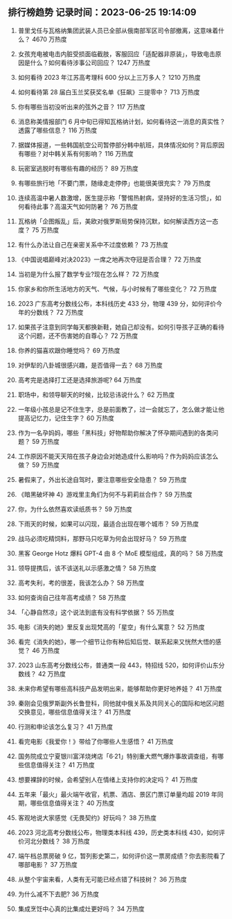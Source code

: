 
## 排行榜趋势 记录时间：2023-06-25 19:14:09
  
  1. 普里戈任与瓦格纳集团武装人员已全部从俄南部军区司令部撤离，这意味着什么？ 4670 万热度
    
  2. 女孩充电被电击内脏受损面临截肢，客服回应「适配器非原装」，导致电击原因是什么？如何看待涉事公司回应？ 1247 万热度
    
  3. 如何看待 2023 年江苏高考理科 600 分以上三万多人？ 1210 万热度
    
  4. 如何看待第 28 届白玉兰奖获奖名单《狂飙》三提零中？ 713 万热度
    
  5. 你有哪些当初没听出来的弦外之音？ 117 万热度
    
  6. 消息称美情报部门 6 月中旬已得知瓦格纳计划，如何看待这一消息的真实性？透露了哪些信息？ 116 万热度
    
  7. 据媒体报道，一些韩国航空公司暂停部分韩中航班，具体情况如何？背后原因有哪些？对中韩关系有何影响？ 116 万热度
    
  8. 玩密室逃脱时有哪些有趣的经历？ 89 万热度
    
  9. 有哪些旅行地「不要门票，随缘走走停停」也能很美很充实？ 79 万热度
    
  10. 连续高温中暑人数激增，医生提示称「警惕热射病，坚持好的生活习惯」，如何看待此事？高温天气如何防暑？ 76 万热度
    
  11. 瓦格纳「企图叛乱」后，美欧对俄罗斯局势保持沉默，如何解读西方这一态度？ 75 万热度
    
  12. 有什么办法让自己在亲密关系中不过度依赖？ 73 万热度
    
  13. 《中国说唱巅峰对决2023》一席之地再次夺冠是否合理？ 72 万热度
    
  14. 当初是为什么报了数学专业?现在怎么样？ 72 万热度
    
  15. 你家乡和你所生活地方的天气、气候，与小时候有了哪些变化？ 72 万热度
    
  16. 2023 广东高考分数线公布，本科线历史 433 分，物理 439 分，如何评价今年的分数线？ 72 万热度
    
  17. 如果孩子注意到同学每天都换新鞋，她自己却没有。如何引导孩子正确的看待这个问题，还不伤害她的自尊心？ 72 万热度
    
  18. 你养的猫喜欢跟你睡觉吗？ 69 万热度
    
  19. 对伊犁的八卦城很感兴趣，是否值得一去？ 68 万热度
    
  20. 高考完是选择打工还是选择旅游呢? 64 万热度
    
  21. 职场中，和领导聊天的时候，比较忌讳说什么？ 62 万热度
    
  22. 一年级小孩总是记不住生字，总是前面教了，过一会就忘了，怎么做才能让他提高记忆力，记住生字？ 60 万热度
    
  23. 作为一名孕妈妈，哪些「黑科技」好物帮助你解决了怀孕期间遇到的各类问题？ 59 万热度
    
  24. 工作原因不能天天陪在孩子身边会对她造成什么影响吗？作为妈妈应该怎么做？ 59 万热度
    
  25. 暑假来了，外出长途自驾时，要注意哪些安全隐患？ 59 万热度
    
  26. 《暗黑破坏神 4》游戏里主角们为何不与莉莉丝合作？ 59 万热度
    
  27. 你，为什么依然喜欢读纸质书？ 59 万热度
    
  28. 下雨天的时候，如果可以闪现，最适合出现在哪个城市？ 59 万热度
    
  29. 战马必须吃精饲料，那野马只吃草为何会出现好马？ 59 万热度
    
  30. 黑客 George Hotz 爆料 GPT-4 由 8 个 MoE 模型组成，真的吗？ 58 万热度
    
  31. 领导提携后，该不该送礼以示感激之情？ 58 万热度
    
  32. 高考失利，考的很差，我该怎么办？ 58 万热度
    
  33. 如何查询自己往年高考成绩？ 58 万热度
    
  34. 「心静自然凉」这个说法到底有没有科学依据？ 55 万热度
    
  35. 电影《消失的她》里反复出现梵高的「星空」有什么寓意？ 52 万热度
    
  36. 看完《消失的她》，哪一个细节让你有种后知后觉、联系起来又恍然大悟的感觉？ 46 万热度
    
  37. 2023 山东高考分数线公布，普通类一段 443，特招线 520，如何评价山东分数线？ 42 万热度
    
  38. 未来你希望有哪些高科技产品发明出来，能够帮助你更好地养娃？ 41 万热度
    
  39. 秦刚会见俄罗斯副外长鲁登科，同他就中俄关系及共同关心的国际和地区问题交换意见，哪些信息值得关注？ 41 万热度
    
  40. 行测和申论该怎么复习？ 41 万热度
    
  41. 看完电影《我爱你！》带给了你哪些人生感悟？ 41 万热度
    
  42. 国务院成立宁夏银川富洋烧烤店「6·21」特别重大燃气爆炸事故调查组，有哪些信息值得关注？ 41 万热度
    
  43. 想要裸辞的时候，会希望别人在情绪上支持你的决定吗？ 41 万热度
    
  44. 五年来「最火」最火端午收官，机票、酒店、景区门票订单量均超 2019 年同期，哪些信息值得关注？ 40 万热度
    
  45. 客观地说大家感觉《无畏契约》好玩吗？ 38 万热度
    
  46. 2023 河北高考分数线公布，物理类本科线 439，历史类本科线 430，如何评价河北分数线？ 38 万热度
    
  47. 端午档总票房破 9 亿，暂列影史第二，如何评价这一票房成绩？你去影院看了哪部电影？ 37 万热度
    
  48. 从整个宇宙来看，人类有无可能已经点错了科技树？ 36 万热度
    
  49. 为什么减不下去肥? 36 万热度
    
  50. 集成烹饪中心真的比集成灶更好吗？ 34 万热度
    